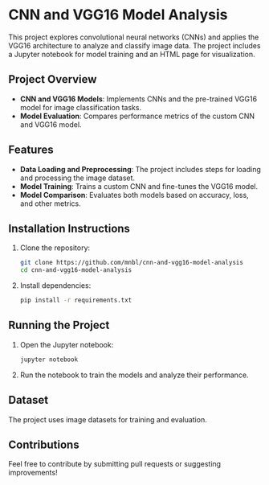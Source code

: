 
# CNN and VGG16 Model Analysis

This project explores convolutional neural networks (CNNs) and applies the VGG16 architecture to analyze and classify image data. The project includes a Jupyter notebook for model training and an HTML page for visualization.

## Project Overview

- **CNN and VGG16 Models**: Implements CNNs and the pre-trained VGG16 model for image classification tasks.
- **Model Evaluation**: Compares performance metrics of the custom CNN and VGG16 model.

## Features

- **Data Loading and Preprocessing**: The project includes steps for loading and processing the image dataset.
- **Model Training**: Trains a custom CNN and fine-tunes the VGG16 model.
- **Model Comparison**: Evaluates both models based on accuracy, loss, and other metrics.

## Installation Instructions

1. Clone the repository:
   ```bash
   git clone https://github.com/mnbl/cnn-and-vgg16-model-analysis
   cd cnn-and-vgg16-model-analysis
   ```

2. Install dependencies:
   ```bash
   pip install -r requirements.txt
   ```

## Running the Project

1. Open the Jupyter notebook:
   ```bash
   jupyter notebook
   ```

2. Run the notebook to train the models and analyze their performance.


## Dataset

The project uses image datasets for training and evaluation.

## Contributions

Feel free to contribute by submitting pull requests or suggesting improvements!
